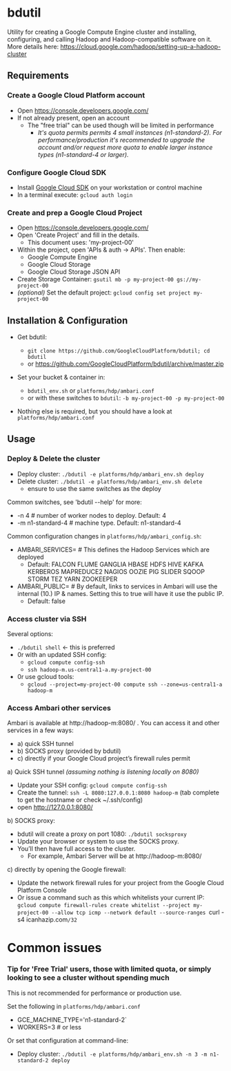 bdutil
======

Utility for creating a Google Compute Engine cluster and installing, configuring, and calling Hadoop and Hadoop-compatible software on it.
More details here: https://cloud.google.com/hadoop/setting-up-a-hadoop-cluster

Requirements
------------

### Create a Google Cloud Platform account

  - Open https://console.developers.google.com/
  - If not already present, open an account
    - The "free trial" can be used though will be limited in performance
      - _It's quota permits permits 4 small instances (n1-standard-2). For performance/production it's recommended to upgrade the account and/or request more quota to enable larger instance types (n1-standard-4 or larger)._

### Configure Google Cloud SDK

  - Install [Google Cloud SDK](https://cloud.google.com/sdk/) on your workstation or control machine
  - In a terminal execute: `gcloud auth login`

### Create and prep a Google Cloud Project

  - Open https://console.developers.google.com/
  - Open 'Create Project' and fill in the details.
    - This document uses: 'my-project-00'
  - Within the project, open 'APIs & auth -> APIs'. Then enable:
    - Google Compute Engine
    - Google Cloud Storage
    - Google Cloud Storage JSON API
  - Create Storage Container: `gsutil mb -p my-project-00 gs://my-project-00`
  - _(optional)_ Set the default project: `gcloud config set project my-project-00`

Installation & Configuration
----------------------------

* Get bdutil:
  * `git clone https://github.com/GoogleCloudPlatform/bdutil; cd bdutil`
  * or https://github.com/GoogleCloudPlatform/bdutil/archive/master.zip

* Set your bucket & container in:
  * `bdutil_env.sh` or `platforms/hdp/ambari.conf`
  * or with these switches to `bdutil`: `-b my-project-00 -p my-project-00`
* Nothing else is required, but you should have a look at `platforms/hdp/ambari.conf`

Usage
-----

### Deploy & Delete the cluster
* Deploy cluster: `./bdutil -e platforms/hdp/ambari_env.sh deploy`
* Delete cluster: `./bdutil -e platforms/hdp/ambari_env.sh delete`
  * ensure to use the same switches as the deploy

Common switches, see 'bdutil --help' for more:
  * -n 4 # number of worker nodes to deploy. Default: 4
  * -m n1-standard-4 # machine type. Default: n1-standard-4

Common configuration changes in `platforms/hdp/ambari_config.sh`:
  * AMBARI_SERVICES= # This defines the Hadoop Services which are deployed
    * Default: FALCON FLUME GANGLIA HBASE HDFS HIVE KAFKA KERBEROS MAPREDUCE2 NAGIOS OOZIE PIG SLIDER SQOOP STORM TEZ YARN ZOOKEEPER
  * AMBARI_PUBLIC= # By default, links to services in Ambari will use the internal (10.) IP & names. Setting this to true will have it use the public IP.
    * Default: false


### Access cluster via SSH

Several options:
  - `./bdutil shell` <- this is preferred
  - 0r with an updated SSH config:
    - `gcloud compute config-ssh`
    - `ssh hadoop-m.us-central1-a.my-project-00`
  - 0r use gcloud tools:
    - `gcloud --project=my-project-00 compute ssh --zone=us-central1-a hadoop-m`


### Access Ambari other services

Ambari is available at http://hadoop-m:8080/ .
You can access it and other services in a few ways:
  - a) quick SSH tunnel
  - b) SOCKS proxy (provided by bdutil)
  - c) directly if your Google Cloud project’s firewall rules permit

a) Quick SSH tunnel _(assuming nothing is listening locally on 8080)_
  - Update your SSH config: `gcloud compute config-ssh`
  - Create the tunnel: `ssh -L 8080:127.0.0.1:8080 hadoop-m` (tab complete to get the hostname or check ~/.ssh/config)
  - open http://127.0.0.1:8080/

b) SOCKS proxy:
  * bdutil will create a proxy on port 1080: `./bdutil socksproxy`
  * Update your browser or system to use the SOCKS proxy.
  * You’ll then have full access to the cluster.
    * For example, Ambari Server will be at http://hadoop-m:8080/

c) directly by opening the Google firewall:
  * Update the network firewall rules for your project from the Google Cloud Platform Console
  * Or issue a command such as this which whitelists your current IP: `gcloud compute firewall-rules create whitelist --project my-project-00 --allow tcp icmp --network default --source-ranges `curl -s4 icanhazip.com`/32`


Common issues
=============

### Tip for 'Free Trial' users, those with limited quota, or simply looking to see a cluster without spending much

This is not recommended for performance or production use.

Set the following in `platforms/hdp/ambari.conf`
  * GCE_MACHINE_TYPE='n1-standard-2`
  * WORKERS=3 # or less

Or set that configuration at  command-line:
* Deploy cluster: `./bdutil -e platforms/hdp/ambari_env.sh -n 3 -m n1-standard-2 deploy`
